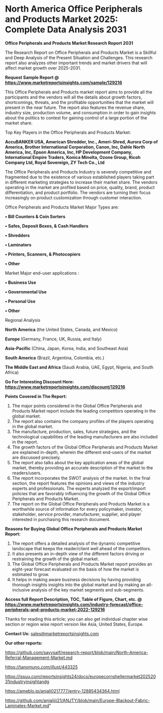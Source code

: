 # North America Office Peripherals and Products Market 2025: Complete Data Analysis 2031

<strong>Office Peripherals and Products Market Research Report 2031</strong>

The Research Report on Office Peripherals and Products Market is a Skillful and Deep Analysis of the Present Situation and Challenges. This research report also analyzes other important trends and market drivers that will affect market growth over 2025-2031.

<strong>Request Sample Report @ <a href=https://www.marketreportsinsights.com/sample/129216>https://www.marketreportsinsights.com/sample/129216</a></strong>

This Office Peripherals and Products market report aims to provide all the participants and the vendors will all the details about growth factors, shortcomings, threats, and the profitable opportunities that the market will present in the near future. The report also features the revenue share, industry size, production volume, and consumption in order to gain insights about the politics to contest for gaining control of a large portion of the market share.

Top Key Players in the Office Peripherals and Products Market:

<strong>AccuBANKER USA, American Shredder, Inc., Ameri-Shred, Aurora Corp of America, Brother International Corporation, Canon, Inc, Dahle North America, Inc, Epson America, Inc, HP Development Company, International Empire Traders, Konica Minolta, Ozone Group, Ricoh Company Ltd, Royal Sovereign, ZY Tech Co., Ltd</strong>

The Office Peripherals and Products Industry is severely competitive and fragmented due to the existence of various established players taking part in different marketing strategies to increase their market share. The vendors operating in the market are profiled based on price, quality, brand, product differentiation, and product portfolio. The vendors are turning their focus increasingly on product customization through customer interaction.

Office Peripherals and Products Market Major Types are:

<strong>• Bill Counters & Coin Sorters

• Safes, Deposit Boxes, & Cash Handlers

• Shredders

• Laminators

• Printers, Scanners, & Photocopiers

• Other</strong>

Market Major end-user applications :

<strong>• Business Use

• Governmental Use

• Personal Use

• Other</strong>

Regional Analysis

</u><strong><b>North America</b></strong> (the United States, Canada, and Mexico)

<strong><b>Europe </b></strong>(Germany, France, UK, Russia, and Italy)

<strong><b>Asia-Pacific</b></strong> (China, Japan, Korea, India, and Southeast Asia)

<strong><b>South America</b></strong> (Brazil, Argentina, Colombia, etc.)

<strong><b>The Middle East and Africa</b></strong> (Saudi Arabia, UAE, Egypt, Nigeria, and South Africa)

<strong>Go For Interesting Discount Here: <a href=https://www.marketreportsinsights.com/discount/129216>https://www.marketreportsinsights.com/discount/129216</a></strong>

<strong>Points Covered in The Report:</strong>
<ol>
  <li>The major points considered in the Global Office Peripherals and Products Market report include the leading competitors operating in the global market.</li>
  <li>The report also contains the company profiles of the players operating in the global market.</li>
  <li>The manufacture, production, sales, future strategies, and the technological capabilities of the leading manufacturers are also included in the report.</li>
  <li>The growth factors of the Global Office Peripherals and Products Market are explained in-depth, wherein the different end-users of the market are discussed precisely.</li>
  <li>The report also talks about the key application areas of the global market, thereby providing an accurate description of the market to the readers/users.</li>
  <li>The report incorporates the SWOT analysis of the market. In the final section, the report features the opinions and views of the industry experts and professionals. The experts analyzed the export/import policies that are favorably influencing the growth of the Global Office Peripherals and Products Market.</li>
  <li>The report on the Global Office Peripherals and Products Market is a worthwhile source of information for every policymaker, investor, stakeholder, service provider, manufacturer, supplier, and player interested in purchasing this research document.</li>
</ol>
<strong>Reasons for Buying Global Office Peripherals and Products Market Report:</strong>

<ol>
  <li>The report offers a detailed analysis of the dynamic competitive landscape that keeps the reader/client well ahead of the competitors.</li>
  <li>It also presents an in-depth view of the different factors driving or restraining the growth of the global market.</li>
  <li>The Global Office Peripherals and Products Market report provides an eight-year forecast evaluated on the basis of how the market is estimated to grow.</li>
  <li>It helps in making aware business decisions by having providing thorough insights insights into the global market and by making an all-inclusive analysis of the key market segments and sub-segments.</li>
</ol>
<strong>Access full Report Description, TOC, Table of Figure, Chart, etc. @ <a href=https://www.marketreportsinsights.com/industry-forecast/office-peripherals-and-products-market-2022-129216>https://www.marketreportsinsights.com/industry-forecast/office-peripherals-and-products-market-2022-129216</a></strong>


Thanks for reading this article; you can also get individual chapter wise section or region wise report version like Asia, United States, Europe.

<strong>Contact Us:</strong>
sales@marketreportsinsights.com

<strong>Our other reports:</strong>

<a href=https://github.com/sayysaif/research-report/blob/main/North-America-Referral-Management-Market.md>https://github.com/sayysaif/research-report/blob/main/North-America-Referral-Management-Market.md</a>

<a href=https://tanomuno.com/illust/443325>https://tanomuno.com/illust/443325</a>

<a href=https://issuu.com/reportsinsights24/docs/europecornshellermarket20252031industryinsightandg>https://issuu.com/reportsinsights24/docs/europecornshellermarket20252031industryinsightandg</a>

<a href=https://ameblo.jp/anjali0217777/entry-12885434364.html>https://ameblo.jp/anjali0217777/entry-12885434364.html</a>

<a href=https://github.com/anjaliiii21/ANJTY/blob/main/Europe-Blackout-Fabric-Laminates-Market.md>https://github.com/anjaliiii21/ANJTY/blob/main/Europe-Blackout-Fabric-Laminates-Market.md</a>"
